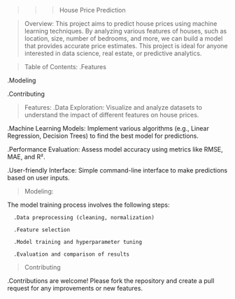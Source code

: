 >>>House Price Prediction


>Overview:
   This project aims to predict house prices using machine learning techniques. By analyzing various features of houses, such as location, size,
number of bedrooms, and more, we can build a model that provides accurate price estimates.
This project is ideal for anyone interested in data science, real estate, or predictive analytics.



>Table of Contents:
  .Features

  .Modeling
  
  .Contributing



>Features:
 .Data Exploration: Visualize and analyze datasets to understand the impact of different features on house prices.

 .Machine Learning Models: Implement various algorithms (e.g., Linear Regression, Decision Trees) to find the best model for predictions.
 
 .Performance Evaluation: Assess model accuracy using metrics like RMSE, MAE, and R².
 
 .User-friendly Interface: Simple command-line interface to make predictions based on user inputs.



>Modeling:

  The model training process involves the following steps:
      
      .Data preprocessing (cleaning, normalization)
     
      .Feature selection
     
      .Model training and hyperparameter tuning
     
      .Evaluation and comparison of results



>Contributing

   .Contributions are welcome! Please fork the repository and create a pull request for any improvements or new features.
